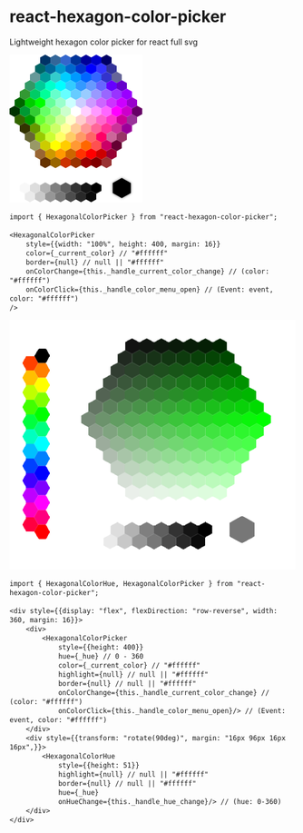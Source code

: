 # react-hexagon-color-picker

Lightweight hexagon color picker for react full svg

![Preview](https://raw.githubusercontent.com/crypto-red/react-hexagon-color-picker/master/public/hexagonal_color_picker_preview.png)

```
import { HexagonalColorPicker } from "react-hexagon-color-picker";

<HexagonalColorPicker
    style={{width: "100%", height: 400, margin: 16}}
    color={_current_color} // "#ffffff"
    border={null} // null || "#ffffff"
    onColorChange={this._handle_current_color_change} // (color: "#ffffff")
    onColorClick={this._handle_color_menu_open} // (Event: event, color: "#ffffff")
/>

```

![Preview](https://raw.githubusercontent.com/crypto-red/react-hexagon-color-picker/master/public/hexagonal_color_picker_preview_2.png)

```
import { HexagonalColorHue, HexagonalColorPicker } from "react-hexagon-color-picker";

<div style={{display: "flex", flexDirection: "row-reverse", width: 360, margin: 16}}>
    <div>
        <HexagonalColorPicker
            style={{height: 400}}
            hue={_hue} // 0 - 360
            color={_current_color} // "#ffffff"
            highlight={null} // null || "#ffffff"
            border={null} // null || "#ffffff"
            onColorChange={this._handle_current_color_change} // (color: "#ffffff")
            onColorClick={this._handle_color_menu_open}/> // (Event: event, color: "#ffffff")
    </div>
    <div style={{transform: "rotate(90deg)", margin: "16px 96px 16px 16px",}}>
        <HexagonalColorHue
            style={{height: 51}}
            highlight={null} // null || "#ffffff"
            border={null} // null || "#ffffff"
            hue={_hue} 
            onHueChange={this._handle_hue_change}/> // (hue: 0-360)
    </div>
</div>

```